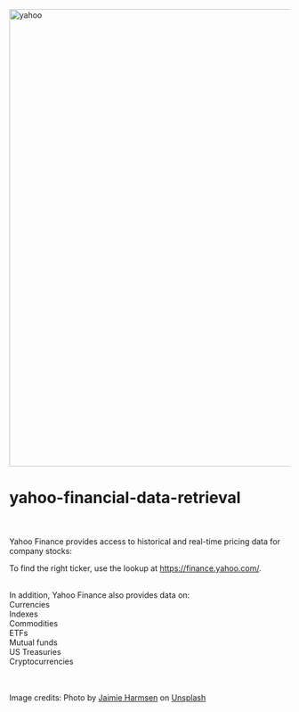 <img width="820" alt="yahoo" src="https://user-images.githubusercontent.com/32485574/180341742-b929a31c-79ba-418a-8763-0c2458b85aaa.png">

# yahoo-financial-data-retrieval <br/><br/>

Yahoo Finance provides access to historical and real-time pricing data for company stocks: <br/>

To find the right ticker, use the lookup at https://finance.yahoo.com/. <br/><br/>

In addition, Yahoo Finance also provides data on: <br/>
Currencies <br/>
Indexes <br/>
Commodities <br/>
ETFs <br/>
Mutual funds <br/>
US Treasuries <br/>
Cryptocurrencies <br/><br/><br/>



Image credits: Photo by <a href="https://unsplash.com/@jaimie_96?utm_source=unsplash&utm_medium=referral&utm_content=creditCopyText">Jaimie Harmsen</a> on <a href="https://unsplash.com/s/photos/yahoo?utm_source=unsplash&utm_medium=referral&utm_content=creditCopyText">Unsplash</a>
  
